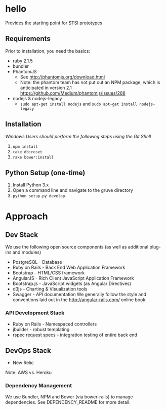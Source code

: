 # hello
Provides the starting point for STSI prototypes

## Requirements
Prior to installation, you need the basics:
* ruby 2.1.5
* bundler
* PhantomJS 
  * See http://phantomjs.org/download.html
  * Note: the phantom team has not put out an NPM package, which is anticipated in version 2.1 https://github.com/Medium/phantomjs/issues/288
* nodejs & nodejs-legacy
  * `sudo apt-get install nodejs` and `sudo apt-get install nodejs-legacy`

## Installation
*Windows Users should perform the following steps using the Git Shell*

1. `npm install`
2. `rake db:reset`
3. `rake bower:install`

## Python Setup (one-time)
1. Install Python 3.x
2. Open a command line and navigate to the gruve directory
3. `python setup.py develop`


# Approach

## Dev Stack
We use the following open source components (as well as additional plug-ins and modules)
 * PostgreSQL - Database
 * Ruby on Rails - Back End Web Application Framework
 * Bootstrap - HTML/CSS framework
 * AngularJS - Rich Client JavaScript Application Framework
 * Bootstrap.js - JavaScript widgets (as Angular Directives)
 * d3js - Charting & Visualization tools
 * Swagger - API documentation
We generally follow the style and conventions laid out in the http://angular-rails.com/ online book. 


### API Development Stack
 * Ruby on Rails - Namespaced controllers
 * jbuilder - robust templating
 * rspec request specs - integration testing of entire back end

## DevOps Stack
 * New Relic

Note: AWS vs. Heroku

### Dependency Management
We use Bundler, NPM and Bower (via bower-rails) to manage dependencies. See DEPENDENCY_README for more detail.













